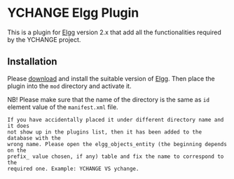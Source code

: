 # YCHANGE Elgg Plugin

This is a plugin for [Elgg](https://elgg.org/) version 2.x that add all the
functionalities required by the YCHANGE project.

## Installation

Please [download](https://elgg.org/about/download) and install the suitable
version of [Elgg](https://elgg.org/). Then place the plugin into the `mod`
directory and activate it.

NB! Please make sure that the name of the directory is the same as `id`
element value of the `manifest.xml` file.

```
If you have accidentally placed it under different directory name and it does
not show up in the plugins list, then it has been added to the database with the
wrong name. Please open the elgg_objects_entity (the beginning depends on the
prefix_ value chosen, if any) table and fix the name to correspond to the
required one. Example: YCHANGE VS ychange.
```
